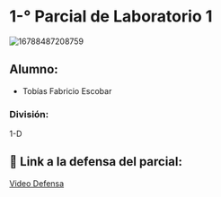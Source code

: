 # 1-° Parcial de Laboratorio 1

![16788487208759](https://github.com/TobiasEscobar/1--Parcial_Laboratorio1/assets/98720272/0d4a328c-5118-4090-8c98-45ec895265fc)

## Alumno:
- Tobías Fabricio Escobar

### División:
1-D


## :robot: Link a la defensa del parcial:
[Video Defensa](https://www.tinkercad.com/things/0VUXdhJp14X-1parcial-spd-escobar-tobias-fabricio/editel?sharecode=VjpCkzpbkIJkHSVWQhmTBHnWZeh9Q9fcdaGzutt19uQ)
